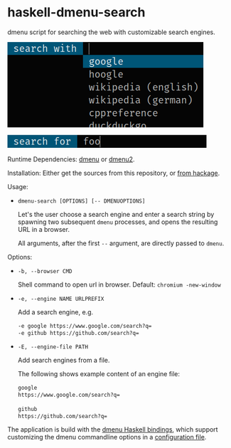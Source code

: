# haskell-dmenu-search
dmenu script for searching the web with customizable search engines.

![dmenu-search screenshot 1](doc/dmenu-search-1.png)

![dmenu-search screenshot 2](doc/dmenu-search-2.png)

Runtime Dependencies:
[dmenu](http://tools.suckless.org/dmenu/) or
[dmenu2](https://bitbucket.org/melek/dmenu2).

Installation:
  Either get the sources from this repository, or
  [from hackage](https://hackage.haskell.org/package/dmenu-pkill).

Usage:

*   `dmenu-search [OPTIONS] [-- DMENUOPTIONS]`

    Let's the user choose a search engine and enter a search string by
    spawning two subsequent `dmenu` processes, and opens the resulting
    URL in a browser.
    
    All arguments, after the first `--` argument, are directly passed to `dmenu`.

Options:

*   `-b, --browser CMD`

    Shell command to open url in browser. Default: `chromium -new-window`

*   `-e, --engine NAME URLPREFIX`

    Add a search engine, e.g.
    
        -e google https://www.google.com/search?q=
        -e github https://github.com/search?q=

*   `-E, --engine-file PATH`

    Add search engines from a file.
    
    The following shows example content of an engine file:
    
        google
        https://www.google.com/search?q=

        github
        https://github.com/search?q=

The application is build with the
[dmenu Haskell bindings](https://hackage.haskell.org/package/dmenu), which
support customizing the dmenu commandline options in a [configuration file](https://github.com/m0rphism/haskell-dmenu/blob/master/CONFIG.md).
